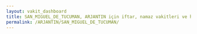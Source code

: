 ```yaml
---
layout: vakit_dashboard
title: SAN_MIGUEL_DE_TUCUMAN, ARJANTIN için iftar, namaz vakitleri ve hava durumu - ilçe/eyalet seç
permalink: /ARJANTIN/SAN_MIGUEL_DE_TUCUMAN/
---
```


<script type="text/javascript">
  var GLOBAL_COUNTRY = 'ARJANTIN';
  var GLOBAL_CITY = 'SAN_MIGUEL_DE_TUCUMAN';
  var GLOBAL_STATE = '';
  var lat = 72;
  var lon = 21;
</script>
